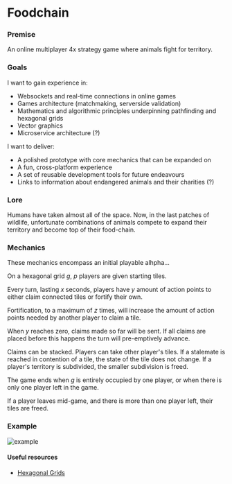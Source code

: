 # Foodchain

### Premise
An online multiplayer 4x strategy game where animals fight for territory.

### Goals
I want to gain experience in:

- Websockets and real-time connections in online games
- Games architecture (matchmaking, serverside validation)
- Mathematics and algorithmic principles underpinning pathfinding and hexagonal grids
- Vector graphics
- Microservice architecture (?)

I want to deliver:

- A polished prototype with core mechanics that can be expanded on
- A fun, cross-platform experience
- A set of reusable development tools for future endeavours
- Links to information about endangered animals and their charities (?)

### Lore
Humans have taken almost all of the space. Now, in the last patches of wildlife, unfortunate combinations of animals compete to expand their territory and become top of their food-chain.

### Mechanics
These mechanics encompass an initial playable alhpha...

On a hexagonal grid *g*, *p* players are given starting tiles.

Every turn, lasting *x* seconds, players have *y* amount of action points to either claim connected tiles or fortify their own.

Fortification, to a maximum of *z* times, will increase the amount of action points needed by another player to claim a tile.

When *y* reaches zero, claims made so far will be sent. If all claims are placed before this happens the turn will pre-emptively advance.

Claims can be stacked. Players can take other player's tiles. If a stalemate is reached in contention of a tile, the state of the tile does not change. If a player's territory is subdivided, the smaller subdivision is freed.

The game ends when *g* is entirely occupied by one player, or when there is only one player left in the game.

If a player leaves mid-game, and there is more than one player left, their tiles are freed.

### Example

![example](https://i.imgur.com/048y4Ii.png)

#### Useful resources

- [Hexagonal Grids](http://www.redblobgames.com/grids/hexagons/)